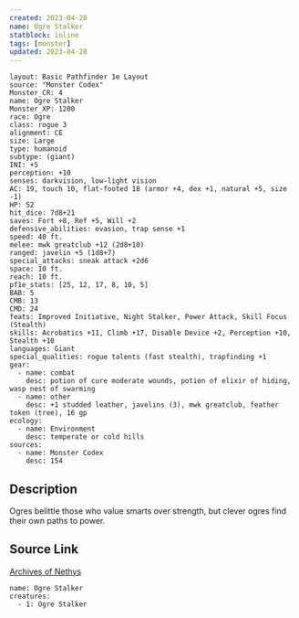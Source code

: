```yaml
---
created: 2023-04-28
name: Ogre Stalker
statblock: inline
tags: [monster]
updated: 2023-04-28
---
```

```statblock
layout: Basic Pathfinder 1e Layout
source: "Monster Codex"
Monster_CR: 4
name: Ogre Stalker
Monster_XP: 1200
race: Ogre
class: rogue 3
alignment: CE
size: Large
type: humanoid
subtype: (giant)
INI: +5
perception: +10
senses: darkvision, low-light vision
AC: 19, touch 10, flat-footed 18 (armor +4, dex +1, natural +5, size -1)
HP: 52
hit_dice: 7d8+21
saves: Fort +8, Ref +5, Will +2
defensive_abilities: evasion, trap sense +1
speed: 40 ft.
melee: mwk greatclub +12 (2d8+10)
ranged: javelin +5 (1d8+7)
special_attacks: sneak attack +2d6
space: 10 ft.
reach: 10 ft.
pf1e_stats: [25, 12, 17, 8, 10, 5]
BAB: 5
CMB: 13
CMD: 24
feats: Improved Initiative, Night Stalker, Power Attack, Skill Focus (Stealth)
skills: Acrobatics +11, Climb +17, Disable Device +2, Perception +10, Stealth +10
languages: Giant
special_qualities: rogue talents (fast stealth), trapfinding +1
gear:
  - name: combat
    desc: potion of cure moderate wounds, potion of elixir of hiding, wasp nest of swarming
  - name: other
    desc: +1 studded leather, javelins (3), mwk greatclub, feather token (tree), 16 gp
ecology:
  - name: Environment
    desc: temperate or cold hills
sources:
  - name: Monster Codex
    desc: 154
```
## Description
Ogres belittle those who value smarts over strength, but clever ogres find their own paths to power.
## Source Link
[Archives of Nethys](https://aonprd.com/MonsterDisplay.aspx?ItemName=Ogre%20Stalker)
```encounter-table
name: Ogre Stalker
creatures:
  - 1: Ogre Stalker
```
